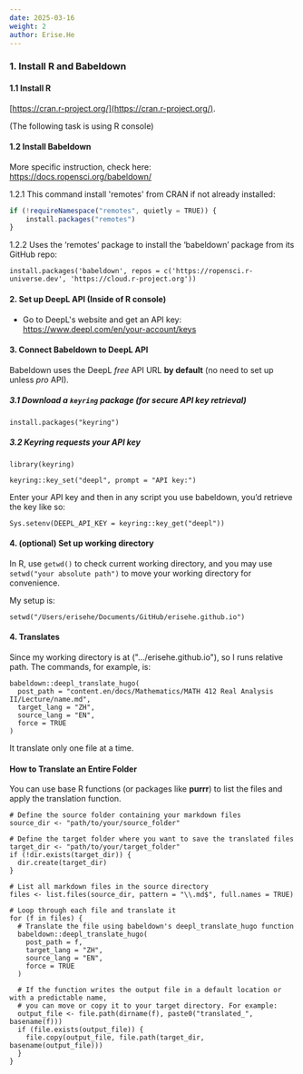 ```yaml
---
date: 2025-03-16
weight: 2
author: Erise.He
---
```



### 1. Install R and Babeldown

#### 1.1 Install R
[https://cran.r-project.org/](https://cran.r-project.org/).

(The following task is using R console)
#### 1.2 Install Babeldown 

More specific instruction, check here: https://docs.ropensci.org/babeldown/

1.2.1 This command install 'remotes' from CRAN  if not already installed:

```javascript
if (!requireNamespace("remotes", quietly = TRUE)) {
	install.packages("remotes")
}
```

1.2.2 Uses the ‘remotes’ package to install the ‘babeldown’ package from its GitHub repo:

```
install.packages('babeldown', repos = c('https://ropensci.r-universe.dev', 'https://cloud.r-project.org'))
```
#### 2.  Set up DeepL API (Inside of R console)

- Go to DeepL's website and get an API key: https://www.deepl.com/en/your-account/keys

#### 3. Connect Babeldown to DeepL API

Babeldown uses the DeepL _free_ API URL **by default** (no need to set up unless *pro* API).

##### 3.1 Download a `keyring` package (for secure API key retrieval)

```
install.packages("keyring")
```

##### 3.2 Keyring requests your API key
```
library(keyring)

keyring::key_set("deepl", prompt = "API key:")
```

Enter your API key and then in any script you use babeldown, you’d retrieve the key like so:

```
Sys.setenv(DEEPL_API_KEY = keyring::key_get("deepl"))
```
#### 4. (optional) Set up working directory

In R, use `getwd()` to check current working directory, and you may use `setwd("your absolute path")` to move your working directory for convenience.

My setup is:
```
setwd("/Users/erisehe/Documents/GitHub/erisehe.github.io")
```

#### 4. Translates

Since my working directory is at (".../erisehe.github.io"), so I runs relative path. The commands, for example, is:

```
babeldown::deepl_translate_hugo(
  post_path = "content.en/docs/Mathematics/MATH 412 Real Analysis II/Lecture/name.md",
  target_lang = "ZH",
  source_lang = "EN",
  force = TRUE
)
```

It translate only one file at a time.

#### How to Translate an Entire Folder

You can use base R functions (or packages like **purrr**) to list the files and apply the translation function.

```
# Define the source folder containing your markdown files
source_dir <- "path/to/your/source_folder"

# Define the target folder where you want to save the translated files
target_dir <- "path/to/your/target_folder"
if (!dir.exists(target_dir)) {
  dir.create(target_dir)
}

# List all markdown files in the source directory
files <- list.files(source_dir, pattern = "\\.md$", full.names = TRUE)

# Loop through each file and translate it
for (f in files) {
  # Translate the file using babeldown's deepl_translate_hugo function
  babeldown::deepl_translate_hugo(
    post_path = f,
    target_lang = "ZH",
    source_lang = "EN",
    force = TRUE
  )
  
  # If the function writes the output file in a default location or with a predictable name,
  # you can move or copy it to your target directory. For example:
  output_file <- file.path(dirname(f), paste0("translated_", basename(f)))
  if (file.exists(output_file)) {
    file.copy(output_file, file.path(target_dir, basename(output_file)))
  }
}

```